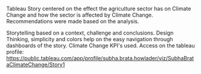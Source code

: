 Tableau Story centered on the effect the agriculture sector has on Climate Change and how the sector is affected by Climate Change. Recommendations were made based on the analysis.

Storytelling based on a context, challenge and conclusions.
Design Thinking, simplicity and colors help on the easy navigation through dashboards of the story.
Climate Change KPI's used.
Access on the tableau profile: https://public.tableau.com/app/profile/subha.brata.howlader/viz/SubhaBrataClimateChange/Story1
